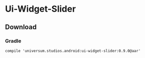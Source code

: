 Ui-Widget-Slider
===============

## Download ##

### Gradle ###

    compile 'universum.studios.android:ui-widget-slider:0.9.0@aar'
